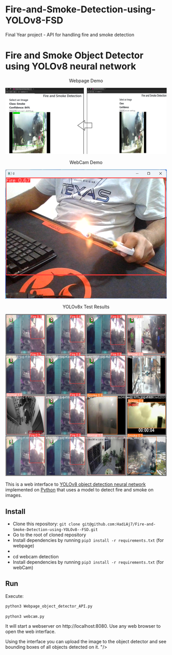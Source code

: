 # Fire-and-Smoke-Detection-using-YOLOv8-FSD
Final Year project - API for handling fire and smoke detection 
# Fire and Smoke Object Detector using YOLOv8 neural network

<div align="center">
    <p>Webpage Demo</p>
    <img src="https://github.com/HadiAj7/Fire-and-Smoke-Detection-using-YOLOv8--FSD/blob/main/Webpage%20%20Demo.png?raw=true"/>
</div>

<div align="center">
    <p>WebCam Demo</p>
    <img src="https://github.com/HadiAj7/Fire-and-Smoke-Detection-using-YOLOv8--FSD/blob/main/WebCam%20Demo.png?raw=true"/>
</div>

<div align="center">
    <p>YOLOv8x Test Results</p>
    <img src="https://github.com/HadiAj7/Fire-and-Smoke-Detection-using-YOLOv8--FSD/blob/main/YOLOv8%20x%20test%20results.jpg?raw=true"/>
</div>




This is a web interface to [YOLOv8 object detection neural network](https://ultralytics.com/yolov8) 
implemented on [Python](https://www.python.org) that uses a model to detect fire and smoke on images.

## Install

* Clone this repository: `git clone git@github.com:HadiAj7/Fire-and-Smoke-Detection-using-YOLOv8--FSD.git`
* Go to the root of cloned repository
* Install dependencies by running `pip3 install -r requirements.txt` (for webpage)
* 
* cd webcam detection
* Install dependencies by running `pip3 install -r requirements.txt` (for webCam)
## Run

Execute:

```
python3 Webpage_object_detector_API.py

python3 webcam.py
```

It will start a webserver on http://localhost:8080. Use any web browser to open the web interface.

Using the interface you can upload the image to the object detector and see bounding boxes of all objects detected on it.
"/>
</div>


